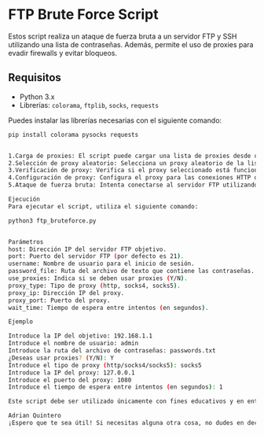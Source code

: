 # FTP Brute Force Script

Estos script realiza un ataque de fuerza bruta a un servidor FTP y SSH utilizando una lista de contraseñas. Además, permite el uso de proxies para evadir firewalls y evitar bloqueos.

## Requisitos

- Python 3.x
- Librerías: `colorama`, `ftplib`, `socks`, `requests`

Puedes instalar las librerías necesarias con el siguiente comando:

```bash
pip install colorama pysocks requests


1.Carga de proxies: El script puede cargar una lista de proxies desde un archivo de texto.
2.Selección de proxy aleatorio: Selecciona un proxy aleatorio de la lista cargada.
3.Verificación de proxy: Verifica si el proxy seleccionado está funcionando.
4.Configuración de proxy: Configura el proxy para las conexiones HTTP o SOCKS.
5.Ataque de fuerza bruta: Intenta conectarse al servidor FTP utilizando las contraseñas de la lista proporcionada.

Ejecución
Para ejecutar el script, utiliza el siguiente comando:

python3 ftp_bruteforce.py


Parámetros
host: Dirección IP del servidor FTP objetivo.
port: Puerto del servidor FTP (por defecto es 21).
username: Nombre de usuario para el inicio de sesión.
password_file: Ruta del archivo de texto que contiene las contraseñas.
use_proxies: Indica si se deben usar proxies (Y/N).
proxy_type: Tipo de proxy (http, socks4, socks5).
proxy_ip: Dirección IP del proxy.
proxy_port: Puerto del proxy.
wait_time: Tiempo de espera entre intentos (en segundos).

Ejemplo

Introduce la IP del objetivo: 192.168.1.1
Introduce el nombre de usuario: admin
Introduce la ruta del archivo de contraseñas: passwords.txt
¿Deseas usar proxies? (Y/N): Y
Introduce el tipo de proxy (http/socks4/socks5): socks5
Introduce la IP del proxy: 127.0.0.1
Introduce el puerto del proxy: 1080
Introduce el tiempo de espera entre intentos (en segundos): 1

Este script debe ser utilizado únicamente con fines educativos y en entornos controlados. El uso no autorizado de este script en sistemas ajenos puede ser ilegal y está prohibido.

Adrian Quintero
¡Espero que te sea útil! Si necesitas alguna otra cosa, no dudes en decírmelo.
